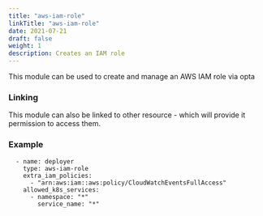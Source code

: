 ```yaml
---
title: "aws-iam-role"
linkTitle: "aws-iam-role"
date: 2021-07-21
draft: false
weight: 1
description: Creates an IAM role
---
```


This module can be used to create and manage an AWS IAM role via opta

### Linking

This module can also be linked to other resource - which will provide it
permission to access them.

### Example

```
  - name: deployer
    type: aws-iam-role
    extra_iam_policies:
      - "arn:aws:iam::aws:policy/CloudWatchEventsFullAccess"
    allowed_k8s_services:
      - namespace: "*"
        service_name: "*"
```